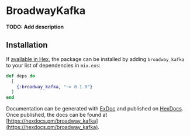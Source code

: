 # BroadwayKafka

**TODO: Add description**

## Installation

If [available in Hex](https://hex.pm/docs/publish), the package can be installed
by adding `broadway_kafka` to your list of dependencies in `mix.exs`:

```elixir
def deps do
  [
    {:broadway_kafka, "~> 0.1.0"}
  ]
end
```

Documentation can be generated with [ExDoc](https://github.com/elixir-lang/ex_doc)
and published on [HexDocs](https://hexdocs.pm). Once published, the docs can
be found at [https://hexdocs.pm/broadway_kafka](https://hexdocs.pm/broadway_kafka).

